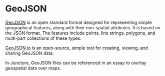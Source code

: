 # GeoJSON

[GeoJSON](https://geojson.org/) is an open standard format designed for representing simple geographical features, along with their non-spatial attributes. It is based on the JSON format. The features include points, line strings, polygons, and multi-part collections of these types.

[GeoJSON.io](https://geojson.io/) is an open-source, simple tool for creating, viewing, and sharing GeoJSON data.

In Juncture, GeoJSON files can be referenced in an essay to overlay geospatial data over maps.
